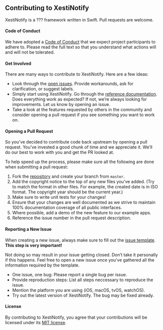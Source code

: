 ## Contributing to XestiNotify

XestiNotify is a ??? framework written in Swift. Pull
requests are welcome.

#### Code of Conduct

We have adopted a [Code of
Conduct](https://github.com/eBardX/XestiNotify/blob/master/CODE_OF_CONDUCT.md)
that we expect project participants to adhere to. Please read the full text so
that you understand what actions will and will not be tolerated.

#### Get Involved

There are many ways to contribute to XestiNotify. Here are a few ideas:

* Look through the [open
  issues](https://github.com/eBardX/XestiNotify/issues?q=is%3Aopen+is%3Aissue).
  Provide workarounds, ask for clarification, or suggest labels.
* Simply start using XestiNotify. Go through the [reference
  documentation](https://ebardx.github.io/XestiNotify/). Does everything work
  as expected? If not, we’re always looking for improvements. Let us know by
  opening an issue.
* Take a look at the features requested by others in the community and consider
  opening a pull request if you see something you want to work on.

#### Opening a Pull Request

So you’ve decided to contribute code back upstream by opening a pull request.
You’ve invested a good chunk of time and we appreciate it. We’ll do our best to
work with you and get the PR looked at.

To help speed up the process, please make sure all the following are done when
submitting a pull request:

1. Fork the [repository](https://github.com/eBardX/XestiNotify) and create
   your branch from `master`.
2. Add the copyright notice to the top of any new files you’ve added. (Try to
   match the format in other files. For example, the created date is in ISO
   format. The copyright year should be the current year.)
3. Make sure to write unit tests for your changes!
4. Ensure that your changes are well documented as we strive to maintain 100%
   documentation coverage of all public interfaces.
5. Where possible, add a demo of the new feature to our example apps.
6. Reference the issue number in the pull request description.

#### Reporting a New Issue

When creating a new issue, always make sure to fill out the [issue
template](https://github.com/eBardX/XestiNotify/blob/master/.github/issue_template.md).
**This step is very important!**

Not doing so may result in your issue getting closed. Don’t take it personally
if this happens. Feel free to open a new issue once you’ve gathered all the
information required by the template.

* One issue, one bug: Please report a single bug per issue.
* Provide reproduction steps: List all steps neccessary to reproduce the issue.
* Mention the platform you are using (iOS, macOS, tvOS, watchOS).
* Try out the latest version of XestiNotify. The bug may be fixed already.

#### License

By contributing to XestiNotify, you agree that your contributions will be
licensed under its [MIT
license](https://github.com/eBardX/XestiNotify/blob/master/LICENSE.md).
